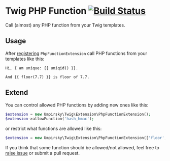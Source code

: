# Twig PHP Function [![Build Status](https://travis-ci.org/umpirsky/twig-php-function.svg?branch=master)](https://travis-ci.org/umpirsky/twig-php-function)

Call (almost) any PHP function from your Twig templates.

## Usage

After [registering](http://twig.sensiolabs.org/doc/advanced.html#creating-an-extension) `PhpFunctionExtension` call PHP functions from your templates like this:

```twig
Hi, I am unique: {{ uniqid() }}.

And {{ floor(7.7) }} is floor of 7.7.
```


## Extend

You can control allowed PHP functions by adding new ones like this:

```php
$extension = new Umpirsky\Twig\Extension\PhpFunctionExtension();
$extension->allowFunction('hash_hmac');
```

or restrict what functions are allowed like this:

```php
$extension = new Umpirsky\Twig\Extension\PhpFunctionExtension(['floor', 'ceil']);

```

If you think that some function should be allowed/not allowed, feel free to [raise issue](https://github.com/umpirsky/twig-php-function/issues/new) or submit a pull request.
